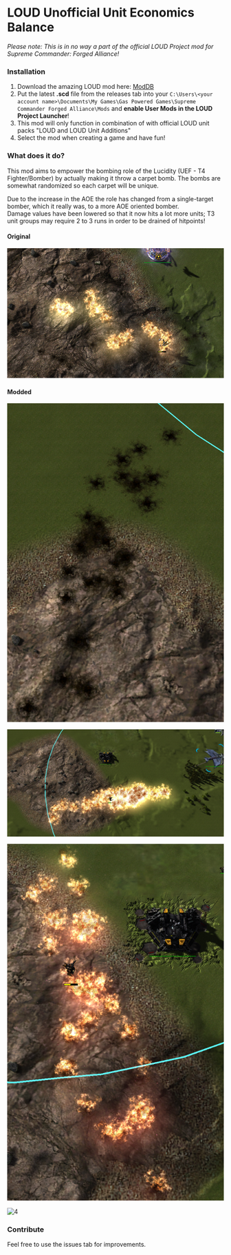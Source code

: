 # LOUD Unofficial Unit Economics Balance

_Please note: This is in no way a part of the official LOUD Project mod for Supreme Commander: Forged Alliance!_

### Installation

1. Download the amazing LOUD mod here: [ModDB](https://www.moddb.com/mods/loud-ai-supreme-commander-forged-alliance)
2. Put the latest **.scd** file from the releases tab into your `C:\Users\<your account name>\Documents\My Games\Gas Powered Games\Supreme Commander Forged Alliance\Mods` and **enable User Mods in the LOUD Project Launcher**!
3. This mod will only function in combination of with official LOUD unit packs "LOUD and LOUD Unit Additions"
4. Select the mod when creating a game and have fun!

### What does it do?

This mod aims to empower the bombing role of the Lucidity (UEF - T4 Fighter/Bomber) by actually making it throw a carpet bomb.
The bombs are somewhat randomized so each carpet will be unique.

Due to the increase in the AOE the role has changed from a single-target bomber, which it really was, to a more AOE oriented bomber.  
Damage values have been lowered so that it now hits a lot more units; T3 unit groups may require 2 to 3 runs in order to be drained of hitpoints!

#### Original

![0](0.png?raw=true)

#### Modded

![1](1.png?raw=true)

![2](2.png?raw=true)

![3](3.png?raw=true)

![4](4.png?raw=true)

### Contribute

Feel free to use the issues tab for improvements.
